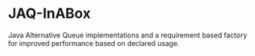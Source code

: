 JAQ-InABox
==========

Java Alternative Queue implementations and a requirement based factory for improved performance based on declared usage.
